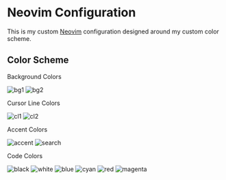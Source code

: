 # Neovim Configuration

This is my custom [Neovim] configuration designed around my custom color scheme.

## Color Scheme

Background Colors

![bg1](https://placehold.co/100x50/f5eacf/ffffff?text=f5eacf)
![bg2](https://placehold.co/100x50/dbdccf/ffffff?text=dbdccf)

Cursor Line Colors

![cl1](https://placehold.co/100x50/dbdccf/ffffff?text=dbdccf)
![cl2](https://placehold.co/100x50/bbac74/ffffff?text=bbac74)

Accent Colors

![accent](https://placehold.co/100x50/656468/ffffff?text=656468)
![search](https://placehold.co/100x50/b4b69a/ffffff?text=b4b69a)

Code Colors

![black](https://placehold.co/100x50/90856c/ffffff?text=90856c)
![white](https://placehold.co/100x50/514530/ffffff?text=514530)
![blue](https://placehold.co/100x50/2f4953/ffffff?text=2f4953)
![cyan](https://placehold.co/100x50/4a542d/ffffff?text=4a542d)
![red](https://placehold.co/100x50/552720/ffffff?text=552720)
![magenta](https://placehold.co/100x50/46263e/ffffff?text=46263e)

[neovim]: https://github.com/neovim/neovim
